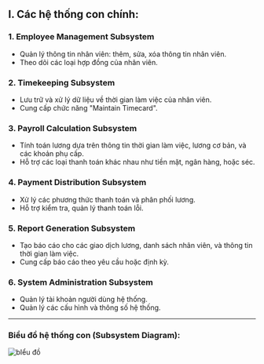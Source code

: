## I. Các hệ thống con chính:
### 1. Employee Management Subsystem
   - Quản lý thông tin nhân viên: thêm, sửa, xóa thông tin nhân viên.  
   - Theo dõi các loại hợp đồng của nhân viên.  

### 2. Timekeeping Subsystem
   - Lưu trữ và xử lý dữ liệu về thời gian làm việc của nhân viên.  
   - Cung cấp chức năng "Maintain Timecard".  

### 3. Payroll Calculation Subsystem 
   - Tính toán lương dựa trên thông tin thời gian làm việc, lương cơ bản, và các khoản phụ cấp.  
   - Hỗ trợ các loại thanh toán khác nhau như tiền mặt, ngân hàng, hoặc séc.  

### 4. Payment Distribution Subsystem
   - Xử lý các phương thức thanh toán và phân phối lương.  
   - Hỗ trợ kiểm tra, quản lý thanh toán lỗi.  

### 5. Report Generation Subsystem
   - Tạo báo cáo cho các giao dịch lương, danh sách nhân viên, và thông tin thời gian làm việc.  
   - Cung cấp báo cáo theo yêu cầu hoặc định kỳ.  

### 6. System Administration Subsystem 
   - Quản lý tài khoản người dùng hệ thống.  
   - Quản lý các cấu hình và thông số hệ thống.  
---

### Biểu đồ hệ thống con (Subsystem Diagram):  
![bIểu đồ](https://www.planttext.com/api/plantuml/png/Z5LBRjim4Dtp58HNxS8NqAA8aGJDeWK2gq7N4tAg4EOF99L0A7AoBdgaNg6aHTcKJGaHe8NclPbv73vI__xylV41NEYL9FuWj0K7YZAZhD6eGni6YTGX2w0xYOHOO0Vea6uUON16IjeEFg3QqD-4nkUKI3SZG7TS2IryS124qRJjdttE09-JZvHS83rbjA7VGSU6JnxTZZ7Jw-0_VLwWtXhzItIzmp7SOWX2TnF_dLnAl5TMcW4nzr0fE1SuCGh2MMS5RE9w-HGlT5QfJvP3m8-ozwZCwuVPuqSSI1my2uiJ-24K7X1j7DF5oalalEGocfe87UAReWmSBqJDYNjanl6VnaM7TG-cTyjxCldg5YJhPSqqcL4IpW8hO7EgXIr8S4CXiqhVMIk7E-GzIu5LgSTftoLxY-U-hZLHPeoPs2kqeO_ECFG-WtEn5Ve3Q2unO_VEcPNXxj4Q5-XNr5WzZoDUm6UjLr0pbS4yn95Hw5r9cHmpotadbqTwoysRtdvPixYdmDAuoC9Hc4hK3EdfssX9-f8yUTtUYUubN2MVhXbFVRvYoANdfxPLWyKTVXKSQ-qh_9EALRiaCKTtaoMhR7iRYrGsvPlfF8ttXFOmEfv4vzoWvkcdy1y00F__0m00)
